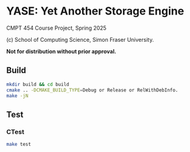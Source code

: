 # YASE: Yet Another Storage Engine

CMPT 454 Course Project, Spring 2025

(c) School of Computing Science, Simon Fraser University.

**Not for distribution without prior approval.**

## Build

```bash
mkdir build && cd build
cmake .. -DCMAKE_BUILD_TYPE=Debug or Release or RelWithDebInfo.
make -jN
```

## Test

### CTest

```bash
make test
```


